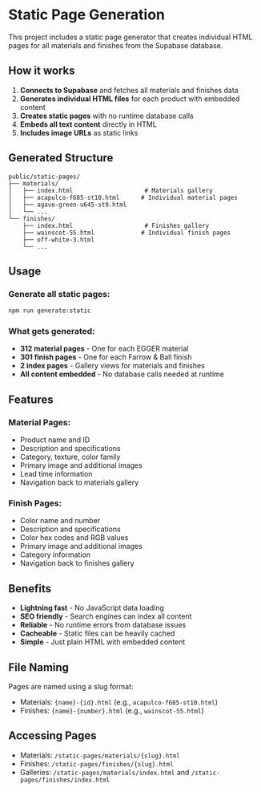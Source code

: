 # Static Page Generation

This project includes a static page generator that creates individual HTML pages for all materials and finishes from the Supabase database.

## How it works

1. **Connects to Supabase** and fetches all materials and finishes data
2. **Generates individual HTML files** for each product with embedded content
3. **Creates static pages** with no runtime database calls
4. **Embeds all text content** directly in HTML
5. **Includes image URLs** as static links

## Generated Structure

```
public/static-pages/
├── materials/
│   ├── index.html                    # Materials gallery
│   ├── acapulco-f685-st10.html      # Individual material pages
│   ├── agave-green-u645-st9.html
│   └── ...
└── finishes/
    ├── index.html                    # Finishes gallery
    ├── wainscot-55.html             # Individual finish pages
    ├── off-white-3.html
    └── ...
```

## Usage

### Generate all static pages:
```bash
npm run generate:static
```

### What gets generated:
- **312 material pages** - One for each EGGER material
- **301 finish pages** - One for each Farrow & Ball finish
- **2 index pages** - Gallery views for materials and finishes
- **All content embedded** - No database calls needed at runtime

## Features

### Material Pages:
- Product name and ID
- Description and specifications
- Category, texture, color family
- Primary image and additional images
- Lead time information
- Navigation back to materials gallery

### Finish Pages:
- Color name and number
- Description and specifications
- Color hex codes and RGB values
- Primary image and additional images
- Category information
- Navigation back to finishes gallery

## Benefits

- **Lightning fast** - No JavaScript data loading
- **SEO friendly** - Search engines can index all content
- **Reliable** - No runtime errors from database issues
- **Cacheable** - Static files can be heavily cached
- **Simple** - Just plain HTML with embedded content

## File Naming

Pages are named using a slug format:
- Materials: `{name}-{id}.html` (e.g., `acapulco-f685-st10.html`)
- Finishes: `{name}-{number}.html` (e.g., `wainscot-55.html`)

## Accessing Pages

- Materials: `/static-pages/materials/{slug}.html`
- Finishes: `/static-pages/finishes/{slug}.html`
- Galleries: `/static-pages/materials/index.html` and `/static-pages/finishes/index.html`


